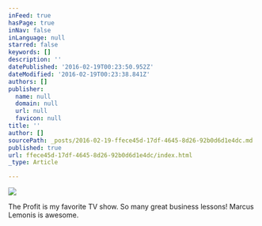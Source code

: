 ```yaml
---
inFeed: true
hasPage: true
inNav: false
inLanguage: null
starred: false
keywords: []
description: ''
datePublished: '2016-02-19T00:23:50.952Z'
dateModified: '2016-02-19T00:23:38.841Z'
authors: []
publisher:
  name: null
  domain: null
  url: null
  favicon: null
title: ''
author: []
sourcePath: _posts/2016-02-19-ffece45d-17df-4645-8d26-92b0d6d1e4dc.md
published: true
url: ffece45d-17df-4645-8d26-92b0d6d1e4dc/index.html
_type: Article

---
```

![](https://the-grid-user-content.s3-us-west-2.amazonaws.com/4dc5917f-d7fe-428b-8296-fa8f593cdb15.jpg)

The Profit is my favorite TV show. So many great business lessons! Marcus Lemonis is awesome.